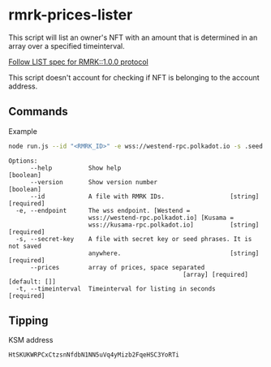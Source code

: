 # rmrk-prices-lister

This script will list an owner's NFT with an amount that is determined in an array over a specified timeinterval.

[Follow LIST spec for RMRK::1.0.0 protocol](https://github.com/rmrk-team/rmrk-spec/blob/master/standards/rmrk1.0.0/interactions/list.md)

This script doesn't account for checking if NFT is belonging to the account address.

## Commands

Example

```sh
node run.js --id "<RMRK_ID>" -e wss://westend-rpc.polkadot.io -s .seed -t 60 --prices 1 2 3 4 5
```

```text
Options:
      --help          Show help                                        [boolean]
      --version       Show version number                              [boolean]
      --id            A file with RMRK IDs.                  [string] [required]
  -e, --endpoint      The wss endpoint. [Westend =
                      wss://westend-rpc.polkadot.io] [Kusama =
                      wss://kusama-rpc.polkadot.io]          [string] [required]
  -s, --secret-key    A file with secret key or seed phrases. It is not saved
                      anywhere.                              [string] [required]
      --prices        array of prices, space separated
                                                [array] [required] [default: []]
  -t, --timeinterval  Timeinterval for listing in seconds             [required]
```

## Tipping

KSM address

```text
HtSKUKWRPCxCtzsnNfdbN1NN5uVq4yMizb2FqeHSC3YoRTi
```
